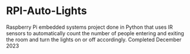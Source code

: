 # RPI-Auto-Lights
Raspberry Pi embedded systems project done in Python that uses IR sensors to automatically count the number of people entering and exiting the room and turn the lights on or off accordingly.
Completed December 2023
